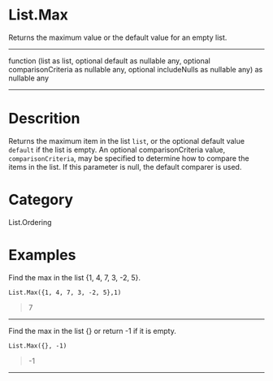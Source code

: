 ﻿# List.Max
Returns the maximum value or the default value for an empty list.
***
function (list as list, optional default as nullable any, optional comparisonCriteria as nullable any, optional includeNulls as nullable any) as nullable any
***
# Descrition 
Returns the maximum item in the list <code>list</code>, or the optional default value <code>default</code> if the list is empty. 
    An optional comparisonCriteria value, <code>comparisonCriteria</code>, may be specified to determine how to compare the items in the list. If this parameter is null, the default comparer is used.
# Category 
List.Ordering
# Examples 
Find the max in the list {1, 4, 7, 3, -2, 5}.
```
List.Max({1, 4, 7, 3, -2, 5},1)
```
> 7
***
Find the max in the list {} or return -1 if it is empty. 
```
List.Max({}, -1)
```
> -1
***

